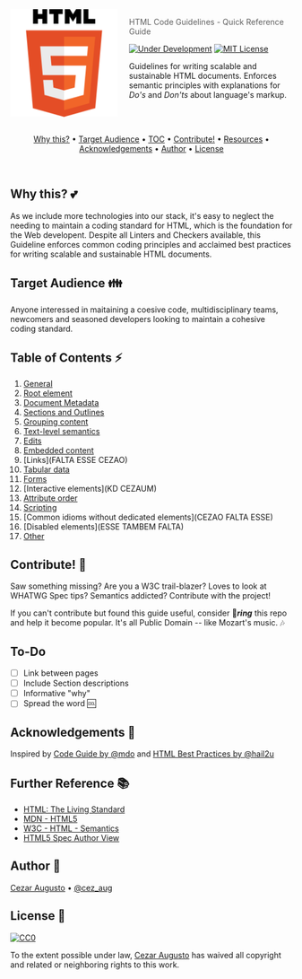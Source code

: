 <img src="HTML5.png" align="left" width="192px" height="192px"/>
<img align="left" width="0" height="192px" hspace="10"/>

> HTML Code Guidelines - Quick Reference Guide

[![Under Development](https://img.shields.io/badge/under-development-orange.svg)](https://github.com/cez-aug/github-project-template) [![MIT License](https://img.shields.io/badge/public-domain-lightgrey.svg)](https://opensource.org/licenses/MIT)

Guidelines for writing scalable and sustainable HTML documents. Enforces semantic principles with explanations for *Do's* and *Don'ts* about language's markup.

<br>
<br>
<p align="center">
<a href="#why-this-guide">Why this?</a> • <a href="#target-audience">Target Audience</a> • <a href="#table-of-contents">TOC</a> • <a href="#contribute">Contribute!</a> • <a href="#resources">Resources</a> • <a href="#acknowledgements">Acknowledgements</a> • <a href="#author">Author</a> • <a href="#license">License</a> 
</p>
<br>

## Why this? :two_hearts:

As we include more technologies into our stack, it's easy to neglect the needing to maintain a coding standard for HTML, which is the foundation for the Web developent. Despite all Linters and Checkers available, this Guideline enforces common coding principles and acclaimed best practices for writing scalable and sustainable HTML documents.

## Target Audience :family:

Anyone interessed in maitaining a coesive code, multidisciplinary teams, newcomers and seasoned developers looking to maintain a cohesive coding standard.

## Table of Contents :zap:

1. [General](general.md) 
2. [Root element](root-element.md)
3. [Document Metadata](document-metadata.md)
4. [Sections and Outlines](sections-and-outlines.md)
5. [Grouping content](grouping-content.md)
6. [Text-level semantics](text-level-semantics.md)
7. [Edits](edits.md)
8. [Embedded content](embedded-content.md)
9. [Links](FALTA ESSE CEZAO)
10. [Tabular data](tabular-data.md)
11. [Forms](forms.md)
12. [Interactive elements](KD CEZAUM)
13. [Attribute order](attribute-order.md)
14. [Scripting](scripting.md)
15. [Common idioms without dedicated elements](CEZAO FALTA ESSE)
16. [Disabled elements](ESSE TAMBEM FALTA)
13. [Other](other.md)

## Contribute! :dancers:

Saw something missing? Are you a W3C trail-blazer? Loves to look at WHATWG Spec tips? Semantics addicted? Contribute with the project!

If you can't contribute but found this guide useful, consider :star2:_**ring**_ this repo and help it become popular. It's all Public Domain -- like Mozart's music. :notes:

## To-Do

- [ ] Link between pages 
- [ ] Include Section descriptions
- [ ] Informative "why"
- [ ] Spread the word :cool:

## Acknowledgements :clap:

Inspired by [Code Guide by @mdo](http://codeguide.co/) and [HTML Best Practices by @hail2u](https://github.com/hail2u/html-best-practices)

## Further Reference :books:

* [HTML: The Living Standard](https://developers.whatwg.org/)
* [MDN - HTML5](https://developer.mozilla.org/en-US/docs/Web/Guide/HTML/HTML5)
* [W3C - HTML - Semantics](http://w3c.github.io/html/semantics.html#semantics)
* [HTML5 Spec Author View](https://dev.w3.org/html5/spec-author-view/)

## Author :musical_keyboard:

[Cezar Augusto](http://cezar.work) • [@cez_aug](http://twitter.com/cez_aug)

## License :memo:

[![CC0](https://i.creativecommons.org/p/zero/1.0/88x31.png)](https://creativecommons.org/publicdomain/zero/1.0/)

To the extent possible under law, [Cezar Augusto](http://cezar.work) has waived all copyright and related or neighboring rights to this work.
